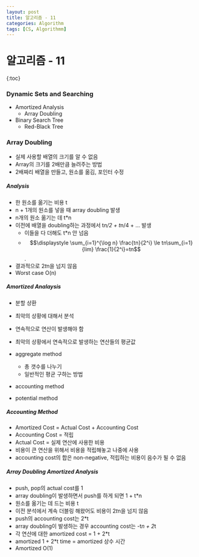 ```yaml
---
layout: post
title: 알고리즘 - 11
categories: Algorithm
tags: [CS, Algorithmm]
---
```


# 알고리즘 - 11

{:toc}

### Dynamic Sets and Searching

- Amortized Analysis
  - Array Doubling
- Binary Search Tree
  - Red-Black Tree

### Array Doubling

- 실제 사용할 배열의 크기를 알 수 없음
- Array의 크기를 2배만큼 늘려주는 방법
- 2배짜리 배열을 만들고, 원소를 옮김, 포인터 수정

##### Analysis

- 한 원소를 옮기는 비용 t
- n + 1개의 원소를 넣을 때 array doubling 발생
- n개의 원소 옮기는 데 t\*n
- 이전에 배열을 doubling하는 과정에서 t*n/2 + t*n/4 + ... 발생
  - 이들을 다 더해도 t\*n 안 넘음
  - $$\displaystyle \sum_{i=1}^{\log n} \frac{tn}{2^i} \le tn\sum_{i=1}{lim} \frac{1}{2^i}=tn$$.
- 결과적으로 2*t*n을 넘지 않음
- Worst case O(n)

##### Amortized Analaysis

- 분할 상환
- 최악의 상황에 대해서 분석
- 연속적으로 연산이 발생해야 함
- 최악의 상황에서 연속적으로 발생하는 연산들의 평균값

- aggregate method
  - 총 갯수를 나누기
  - 일반적인 평균 구하는 방법
- accounting method
- potential method

##### Accounting Method

- Amortized Cost = Actual Cost + Accounting Cost
- Accounting Cost = 적립
- Actual Cost = 실제 연산에 사용한 비용
- 비용이 큰 연산을 위해서 비용을 적립해놓고 나중에 사용
- accounting cost의 합은 non-negative, 적립하는 비용이 음수가 될 수 없음

##### Array Doubling Amortized Analysis

- push, pop의 actual cost를 1
- array doubling이 발생하면서 push를 하게 되면 1 + t\*n
- 원소를 옮기는 데 드는 비용 t
- 이전 분석에서 계속 더블링 해왔어도 비용이 2*t*n을 넘지 않음
- push의 accounting cost는 2\*t
- array doubling이 발생하는 경우 accounting cost는 -t*n + 2*t
- 각 연산에 대한 amortized cost = 1 + 2\*t
- amortized 1 + 2\*t time = amortized 상수 시간
- Amortized O(1)
